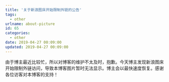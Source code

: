 ```yaml
---
title: '关于新浪图床开始限制外链的公告'
tags:
  - other
urlname: about-picture
id: 65
categories:
  - other
date: 2019-04-27 00:09:00
updated: 2019-04-27 00:09:00
---
```


由于博主最近比较忙，所以对博客的维护不太及时，抱歉。今天博主发现新浪图床开始限制外链访问，导致本博客图片暂时无法显示。博主会以最快速度恢复。感谢各位访客对本博客的支持！